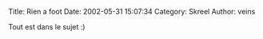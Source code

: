 Title: Rien a foot
Date: 2002-05-31 15:07:34
Category: Skreel
Author: veins

Tout est dans le sujet  :)